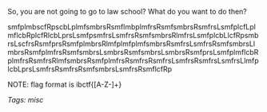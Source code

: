 So, you are not going to go to law school? What do you want to do then?

smfplmbscfRpscbLplmfsmbrsRsmflmbplmfrsRsmfsmbrsRsmfrsLsmfplcfLplmflcbRplcfRlcbLprsLsmfpsmfrsLsmfrsRsmfsmbrsRlmfrsLsmfplcbLlcfRpsmbrsLscfrsRsmfprsRsmfplmbrsRlmfplmfplmfsmbrsRsmfrsLsmfrsRsmfsmbrsLlmbrsRsmfplmfrsRsmfsmbrsLsmbrsRsmfsmbrsLsmbrsRsmfprsLsmfplmflcbRplmfrsRsmfrsRlmfsmbrsRsmfplmfrsRsmfrsRsmfrsLsmfrsRsmfrsLsmfrsLlmfplcbLprsLsmfrsRsmfrsRsmfsmbrsLsmfrsRsmflcfRp

NOTE: flag format is ibctf{[A-Z\-]+}

_Tags: misc_
